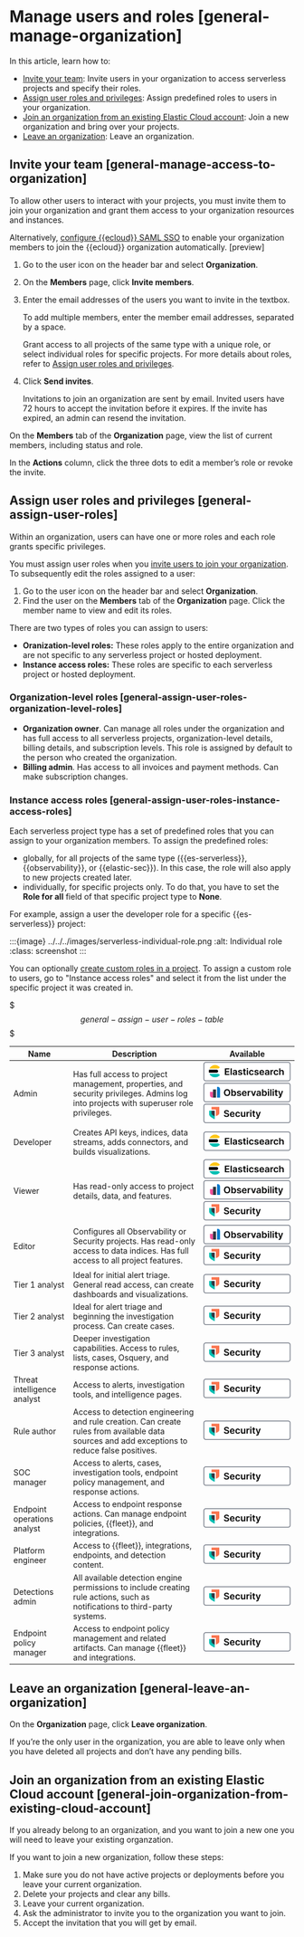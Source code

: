 # Manage users and roles [general-manage-organization]

In this article, learn how to:

* [Invite your team](../../../deploy-manage/users-roles/cloud-organization/user-roles.md#general-manage-access-to-organization): Invite users in your organization to access serverless projects and specify their roles.
* [Assign user roles and privileges](../../../deploy-manage/users-roles/cloud-organization/user-roles.md#general-assign-user-roles): Assign predefined roles to users in your organization.
* [Join an organization from an existing Elastic Cloud account](../../../deploy-manage/users-roles/cloud-organization/user-roles.md#general-join-organization-from-existing-cloud-account): Join a new organization and bring over your projects.
* [Leave an organization](../../../deploy-manage/users-roles/cloud-organization/user-roles.md#general-leave-an-organization): Leave an organization.


## Invite your team [general-manage-access-to-organization]

To allow other users to interact with your projects, you must invite them to join your organization and grant them access to your organization resources and instances.

Alternatively, [configure {{ecloud}} SAML SSO](../../../deploy-manage/users-roles/cloud-organization/configure-saml-authentication.md) to enable your organization members to join the {{ecloud}} organization automatically. [preview]

1. Go to the user icon on the header bar and select **Organization**.
2. On the **Members** page, click **Invite members**.
3. Enter the email addresses of the users you want to invite in the textbox.

    To add multiple members, enter the member email addresses, separated by a space.

    Grant access to all projects of the same type with a unique role, or select individual roles for specific projects. For more details about roles, refer to [Assign user roles and privileges](../../../deploy-manage/users-roles/cloud-organization/user-roles.md#general-assign-user-roles).

4. Click **Send invites**.

    Invitations to join an organization are sent by email. Invited users have 72 hours to accept the invitation before it expires. If the invite has expired, an admin can resend the invitation.


On the **Members** tab of the **Organization** page, view the list of current members, including status and role.

In the **Actions** column, click the three dots to edit a member’s role or revoke the invite.


## Assign user roles and privileges [general-assign-user-roles]

Within an organization, users can have one or more roles and each role grants specific privileges.

You must assign user roles when you [invite users to join your organization](../../../deploy-manage/users-roles/cloud-organization/user-roles.md#general-manage-access-to-organization). To subsequently edit the roles assigned to a user:

1. Go to the user icon on the header bar and select **Organization**.
2. Find the user on the **Members** tab of the **Organization** page. Click the member name to view and edit its roles.

There are two types of roles you can assign to users:

* **Oranization-level roles:** These roles apply to the entire organization and are not specific to any serverless project or hosted deployment.
* **Instance access roles:** These roles are specific to each serverless project or hosted deployment.


### Organization-level roles [general-assign-user-roles-organization-level-roles]

* **Organization owner**. Can manage all roles under the organization and has full access to all serverless projects, organization-level details, billing details, and subscription levels. This role is assigned by default to the person who created the organization.
* **Billing admin**. Has access to all invoices and payment methods. Can make subscription changes.


### Instance access roles [general-assign-user-roles-instance-access-roles]

Each serverless project type has a set of predefined roles that you can assign to your organization members. To assign the predefined roles:

* globally, for all projects of the same type ({{es-serverless}}, {{observability}}, or {{elastic-sec}}). In this case, the role will also apply to new projects created later.
* individually, for specific projects only. To do that, you have to set the **Role for all** field of that specific project type to **None**.

For example, assign a user the developer role for a specific {{es-serverless}} project:

:::{image} ../../../images/serverless-individual-role.png
:alt: Individual role
:class: screenshot
:::

You can optionally [create custom roles in a project](../../../deploy-manage/users-roles/cloud-organization/user-roles.md). To assign a custom role to users, go to "Instance access roles" and select it from the list under the specific project it was created in.

$$$general-assign-user-roles-table$$$

| Name | Description | Available |
| --- | --- | --- |
| Admin | Has full access to project management, properties, and security privileges. Admins log into projects with superuser role privileges. | [![Elasticsearch](../../../images/serverless-es-badge.svg "")](../../../solutions/search.md)[![Observability](../../../images/serverless-obs-badge.svg "")](../../../solutions/observability.md)[![Security](../../../images/serverless-sec-badge.svg "")](../../../solutions/security/elastic-security-serverless.md) |
| Developer | Creates API keys, indices, data streams, adds connectors, and builds visualizations. | [![Elasticsearch](../../../images/serverless-es-badge.svg "")](../../../solutions/search.md) |
| Viewer | Has read-only access to project details, data, and features. | [![Elasticsearch](../../../images/serverless-es-badge.svg "")](../../../solutions/search.md)[![Observability](../../../images/serverless-obs-badge.svg "")](../../../solutions/observability.md)[![Security](../../../images/serverless-sec-badge.svg "")](../../../solutions/security/elastic-security-serverless.md) |
| Editor | Configures all Observability or Security projects. Has read-only access to data indices. Has full access to all project features. | [![Observability](../../../images/serverless-obs-badge.svg "")](../../../solutions/observability.md)[![Security](../../../images/serverless-sec-badge.svg "")](../../../solutions/security/elastic-security-serverless.md) |
| Tier 1 analyst | Ideal for initial alert triage. General read access, can create dashboards and visualizations. | [![Security](../../../images/serverless-sec-badge.svg "")](../../../solutions/security/elastic-security-serverless.md) |
| Tier 2 analyst | Ideal for alert triage and beginning the investigation process. Can create cases. | [![Security](../../../images/serverless-sec-badge.svg "")](../../../solutions/security/elastic-security-serverless.md) |
| Tier 3 analyst | Deeper investigation capabilities. Access to rules, lists, cases, Osquery, and response actions. | [![Security](../../../images/serverless-sec-badge.svg "")](../../../solutions/security/elastic-security-serverless.md) |
| Threat intelligence analyst | Access to alerts, investigation tools, and intelligence pages. | [![Security](../../../images/serverless-sec-badge.svg "")](../../../solutions/security/elastic-security-serverless.md) |
| Rule author | Access to detection engineering and rule creation. Can create rules from available data sources and add exceptions to reduce false positives. | [![Security](../../../images/serverless-sec-badge.svg "")](../../../solutions/security/elastic-security-serverless.md) |
| SOC manager | Access to alerts, cases, investigation tools, endpoint policy management, and response actions. | [![Security](../../../images/serverless-sec-badge.svg "")](../../../solutions/security/elastic-security-serverless.md) |
| Endpoint operations analyst | Access to endpoint response actions. Can manage endpoint policies, {{fleet}}, and integrations. | [![Security](../../../images/serverless-sec-badge.svg "")](../../../solutions/security/elastic-security-serverless.md) |
| Platform engineer | Access to {{fleet}}, integrations, endpoints, and detection content. | [![Security](../../../images/serverless-sec-badge.svg "")](../../../solutions/security/elastic-security-serverless.md) |
| Detections admin | All available detection engine permissions to include creating rule actions, such as notifications to third-party systems. | [![Security](../../../images/serverless-sec-badge.svg "")](../../../solutions/security/elastic-security-serverless.md) |
| Endpoint policy manager | Access to endpoint policy management and related artifacts. Can manage {{fleet}} and integrations. | [![Security](../../../images/serverless-sec-badge.svg "")](../../../solutions/security/elastic-security-serverless.md) |


## Leave an organization [general-leave-an-organization]
<!-- This section has been already added by @eedugon to the cloud-account section) -->

On the **Organization** page, click **Leave organization**.

If you’re the only user in the organization, you are able to leave only when you have deleted all projects and don’t have any pending bills.


## Join an organization from an existing Elastic Cloud account [general-join-organization-from-existing-cloud-account]
<!-- This section has been already added by @eedugon to the cloud-account section) -->

If you already belong to an organization, and you want to join a new one you will need to leave your existing organzation.

If you want to join a new organization, follow these steps:

1. Make sure you do not have active projects or deployments before you leave your current organization.
2. Delete your projects and clear any bills.
3. Leave your current organization.
4. Ask the administrator to invite you to the organization you want to join.
5. Accept the invitation that you will get by email.
